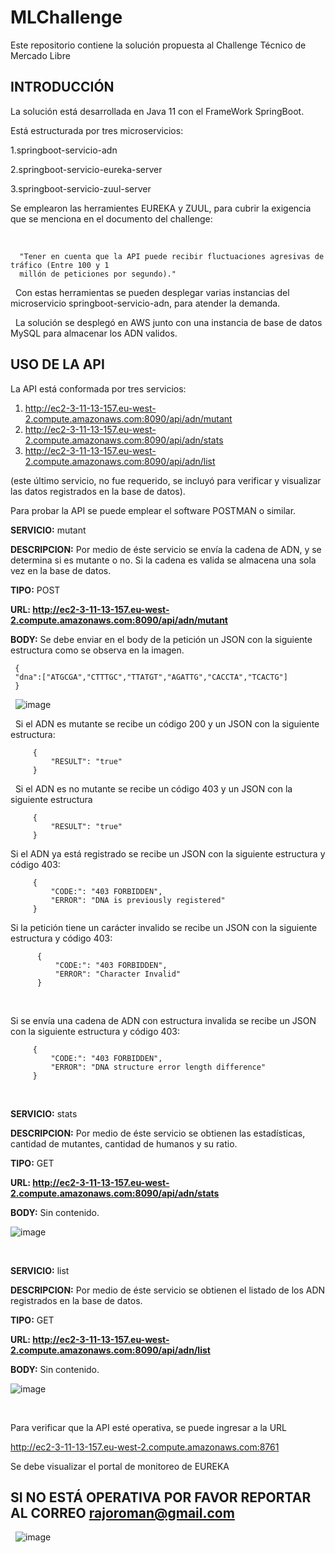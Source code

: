 # MLChallenge
 Este repositorio contiene la solución propuesta al Challenge Técnico de Mercado Libre

## INTRODUCCIÓN

La solución está desarrollada en Java 11 con el FrameWork SpringBoot.
&nbsp;

Está estructurada por tres microservicios:
&nbsp;

1.springboot-servicio-adn
&nbsp;

2.springboot-servicio-eureka-server
&nbsp;

3.springboot-servicio-zuul-server
&nbsp;

Se emplearon las herramientes EUREKA y ZUUL, para cubrir la exigencia que se menciona en el documento del challenge:

&nbsp;

      "Tener en cuenta que la API puede recibir fluctuaciones agresivas de tráfico (Entre 100 y 1
      millón de peticiones por segundo)."


&nbsp;
Con estas herramientas se pueden desplegar varias instancias del microservicio springboot-servicio-adn, para atender la demanda.

&nbsp;
La solución se desplegó en AWS junto con una instancia de base de datos MySQL para almacenar los ADN validos.
&nbsp;

## **USO DE LA API**

La API está conformada por tres servicios:
&nbsp;

1. http://ec2-3-11-13-157.eu-west-2.compute.amazonaws.com:8090/api/adn/mutant
&nbsp;
2. http://ec2-3-11-13-157.eu-west-2.compute.amazonaws.com:8090/api/adn/stats
&nbsp;
3. http://ec2-3-11-13-157.eu-west-2.compute.amazonaws.com:8090/api/adn/list
&nbsp; 

(este último servicio, no fue requerido, se incluyó para verificar y visualizar las datos registrados en la base de datos).
&nbsp;

Para probar la API se puede emplear el software POSTMAN o similar.
&nbsp;

**SERVICIO:** mutant
&nbsp;

**DESCRIPCION:** Por medio de éste servicio se envía la cadena de ADN, y se determina si es mutante o no. Si la cadena es valida se almacena una sola vez en la base de datos.
&nbsp;

**TIPO:** POST
&nbsp;

**URL: http://ec2-3-11-13-157.eu-west-2.compute.amazonaws.com:8090/api/adn/mutant**
&nbsp;

**BODY:** Se debe enviar en el body de la petición un JSON con la siguiente estructura como se observa en la imagen.
&nbsp;

     {
     "dna":["ATGCGA","CTTTGC","TTATGT","AGATTG","CACCTA","TCACTG"]
     }


&nbsp;
![image](https://user-images.githubusercontent.com/51220078/113524551-01de7300-9575-11eb-8e65-7de3aeb6ee81.png)

&nbsp;
Si el ADN es mutante se recibe un código 200 y un JSON  con la siguiente estructura:


         {
             "RESULT": "true"
         }

&nbsp;
Si el ADN es no mutante se recibe un código 403 y un JSON con la siguiente estructura
&nbsp;


         {
             "RESULT": "true"
         }

Si el ADN ya está registrado se recibe un JSON con la siguiente estructura y código 403:
&nbsp;

         {
             "CODE:": "403 FORBIDDEN",
             "ERROR": "DNA is previously registered"
         }

Si la petición tiene un carácter invalido se recibe un JSON con la siguiente estructura y código 403:
&nbsp;

          {
              "CODE:": "403 FORBIDDEN",
              "ERROR": "Character Invalid"
          }

&nbsp;

Si se envía una cadena de ADN con estructura invalida se recibe un JSON con la siguiente estructura y código 403:
&nbsp;

         {
             "CODE:": "403 FORBIDDEN",
             "ERROR": "DNA structure error length difference"
         }

&nbsp;

**SERVICIO:** stats
&nbsp;

**DESCRIPCION:** Por medio de éste servicio se obtienen las estadísticas, cantidad de mutantes, cantidad de humanos y su ratio.
&nbsp;

**TIPO:** GET
&nbsp;

**URL: http://ec2-3-11-13-157.eu-west-2.compute.amazonaws.com:8090/api/adn/stats**
&nbsp;

**BODY:** Sin contenido.
&nbsp;

![image](https://user-images.githubusercontent.com/51220078/113524816-d5c3f180-9576-11eb-8dba-6f1ad207b346.png)

&nbsp;

**SERVICIO:** list
&nbsp;

**DESCRIPCION:** Por medio de éste servicio se obtienen el listado de los ADN registrados en la base de datos.
&nbsp;

**TIPO:** GET
&nbsp;

**URL: http://ec2-3-11-13-157.eu-west-2.compute.amazonaws.com:8090/api/adn/list**
&nbsp;

**BODY:** Sin contenido.
&nbsp;

![image](https://user-images.githubusercontent.com/51220078/113524856-2cc9c680-9577-11eb-8524-86b51988811e.png)


&nbsp;

Para verificar que la API esté operativa, se puede ingresar a la URL 
&nbsp;

http://ec2-3-11-13-157.eu-west-2.compute.amazonaws.com:8761
&nbsp;

Se debe visualizar el portal de monitoreo de EUREKA
&nbsp;

## **SI NO ESTÁ OPERATIVA POR FAVOR REPORTAR AL CORREO rajoroman@gmail.com**

&nbsp;
![image](https://user-images.githubusercontent.com/51220078/113525029-2ee05500-9578-11eb-90c8-59b178e2d9b9.png)
